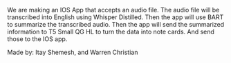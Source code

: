 We are making an IOS App that accepts an audio file. The audio file will be transcribed into English using Whisper Distilled. Then the app will use BART to summarize the transcribed audio. Then the app will send the summarized information to T5 Small QG HL to turn the data into note cards. And send those to the IOS app.


Made by:
Itay Shemesh, and Warren Christian
